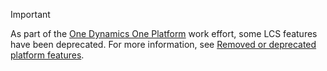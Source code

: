 > [!IMPORTANT] 
> As part of the [One Dynamics One Platform](/dynamics365-release-plan/2022wave2/finance-operations/finance-operations-crossapp-capabilities/one-dynamics-one-platform) work effort, some LCS features have been deprecated. For more information, see [Removed or deprecated platform features](../get-started/removed-deprecated-features-platform-updates.md).
